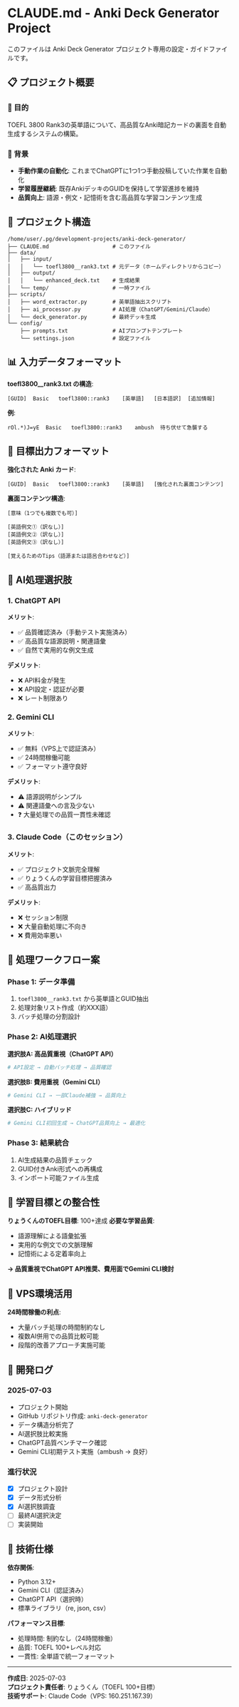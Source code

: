 # CLAUDE.md - Anki Deck Generator Project

このファイルは Anki Deck Generator プロジェクト専用の設定・ガイドファイルです。

## 📋 プロジェクト概要

### 🎯 目的
TOEFL 3800 Rank3の英単語について、高品質なAnki暗記カードの裏面を自動生成するシステムの構築。

### 🔄 背景
- **手動作業の自動化**: これまでChatGPTに1つ1つ手動投稿していた作業を自動化
- **学習履歴継続**: 既存AnkiデッキのGUIDを保持して学習進捗を維持
- **品質向上**: 語源・例文・記憶術を含む高品質な学習コンテンツ生成

## 📁 プロジェクト構造

```
/home/user/.pg/development-projects/anki-deck-generator/
├── CLAUDE.md                    # このファイル
├── data/
│   ├── input/
│   │   └── toefl3800__rank3.txt # 元データ（ホームディレクトリからコピー）
│   ├── output/
│   │   └── enhanced_deck.txt    # 生成結果
│   └── temp/                    # 一時ファイル
├── scripts/
│   ├── word_extractor.py        # 英単語抽出スクリプト
│   ├── ai_processor.py          # AI処理（ChatGPT/Gemini/Claude）
│   └── deck_generator.py        # 最終デッキ生成
└── config/
    ├── prompts.txt              # AIプロンプトテンプレート
    └── settings.json            # 設定ファイル
```

## 📊 入力データフォーマット

**toefl3800__rank3.txt の構造**:
```
[GUID]	Basic	toefl3800::rank3	[英単語]	[日本語訳]	[追加情報]
```

**例**:
```
rOl.*)J=yE	Basic	toefl3800::rank3	ambush	待ち伏せて急襲する	
```

## 🎯 目標出力フォーマット

**強化された Anki カード**:
```
[GUID]	Basic	toefl3800::rank3	[英単語]	[強化された裏面コンテンツ]	
```

**裏面コンテンツ構造**:
```
[意味（1つでも複数でも可）]

[英語例文①（訳なし）]  
[英語例文②（訳なし）]  
[英語例文③（訳なし）]

[覚えるためのTips（語源または語呂合わせなど）]
```

## 🤖 AI処理選択肢

### 1. ChatGPT API
**メリット**:
- ✅ 品質確認済み（手動テスト実施済み）
- ✅ 高品質な語源説明・関連語彙
- ✅ 自然で実用的な例文生成

**デメリット**:
- ❌ API料金が発生
- ❌ API設定・認証が必要
- ❌ レート制限あり

### 2. Gemini CLI
**メリット**:
- ✅ 無料（VPS上で認証済み）
- ✅ 24時間稼働可能
- ✅ フォーマット遵守良好

**デメリット**:
- ⚠️ 語源説明がシンプル
- ⚠️ 関連語彙への言及少ない
- ❓ 大量処理での品質一貫性未確認

### 3. Claude Code（このセッション）
**メリット**:
- ✅ プロジェクト文脈完全理解
- ✅ りょうくんの学習目標把握済み
- ✅ 高品質出力

**デメリット**:
- ❌ セッション制限
- ❌ 大量自動処理に不向き
- ❌ 費用効率悪い

## 🔄 処理ワークフロー案

### Phase 1: データ準備
1. `toefl3800__rank3.txt` から英単語とGUID抽出
2. 処理対象リスト作成（約XXX語）
3. バッチ処理の分割設計

### Phase 2: AI処理選択
**選択肢A: 高品質重視（ChatGPT API）**
```bash
# API設定 → 自動バッチ処理 → 品質確認
```

**選択肢B: 費用重視（Gemini CLI）**
```bash
# Gemini CLI → 一部Claude補強 → 品質向上
```

**選択肢C: ハイブリッド**
```bash
# Gemini CLI初回生成 → ChatGPT品質向上 → 最適化
```

### Phase 3: 結果統合
1. AI生成結果の品質チェック
2. GUID付きAnki形式への再構成
3. インポート可能ファイル生成

## 🎯 学習目標との整合性

**りょうくんのTOEFL目標**: 100+達成
**必要な学習品質**:
- 語源理解による語彙拡張
- 実用的な例文での文脈理解
- 記憶術による定着率向上

**→ 品質重視でChatGPT API推奨、費用面でGemini CLI検討**

## 🚀 VPS環境活用

**24時間稼働の利点**:
- 大量バッチ処理の時間制約なし
- 複数AI併用での品質比較可能
- 段階的改善アプローチ実施可能

## 📝 開発ログ

### 2025-07-03
- プロジェクト開始
- GitHub リポジトリ作成: `anki-deck-generator`
- データ構造分析完了
- AI選択肢比較実施
- ChatGPT品質ベンチマーク確認
- Gemini CLI初期テスト実施（ambush → 良好）

### 進行状況
- [x] プロジェクト設計
- [x] データ形式分析  
- [x] AI選択肢調査
- [ ] 最終AI選択決定
- [ ] 実装開始

## 🔧 技術仕様

**依存関係**:
- Python 3.12+
- Gemini CLI（認証済み）
- ChatGPT API（選択時）
- 標準ライブラリ（re, json, csv）

**パフォーマンス目標**:
- 処理時間: 制約なし（24時間稼働）
- 品質: TOEFL 100+レベル対応
- 一貫性: 全単語で統一フォーマット

---

**作成日**: 2025-07-03  
**プロジェクト責任者**: りょうくん（TOEFL 100+目標）  
**技術サポート**: Claude Code（VPS: 160.251.167.39）